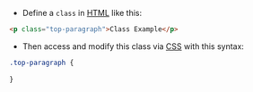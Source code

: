 - Define a  `class` in [HTML](contents-html.md) like this:
```html
<p class="top-paragraph">Class Example</p>
```

- Then access and modify this class via [CSS](content-css.md) with this syntax:
```css
.top-paragraph {
    
}
```